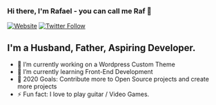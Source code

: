 ### Hi there, I'm Rafael - you can call me Raf 👋

[![Website](https://img.shields.io/website?label=rafaelmendoza.com&style=for-the-badge&url=https%3A%2F%2Fcodestackr.com)](https://rcode321.github.io/rafaelmendozasite/)
[![Twitter Follow](https://img.shields.io/twitter/follow/RafaelMendoza?color=1DA1F2&logo=twitter&style=for-the-badge)](https://twitter.com/RafaelM77744594)

<!-- [![Twitter Follow](https://img.shields.io/twitter/follow/RafaelM77744594?color=%231DA1F2&label=FOLLOW&style=flat-square)](https://twitter.com/RafaelM77744594) -->

## I'm a Husband, Father, Aspiring Developer.

- 🔭 I’m currently working on a Wordpress Custom Theme
- 🌱 I’m currently learning Front-End Development
- 🥅 2020 Goals: Contribute more to Open Source projects and create more projects
- ⚡ Fun fact: I love to play guitar / Video Games.
